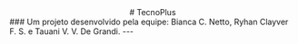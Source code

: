 <div align = "center" > # TecnoPlus </div>
### Um projeto desenvolvido pela equipe: Bianca C. Netto, Ryhan Clayver F. S. e Tauani V. V. De Grandi. 
---
